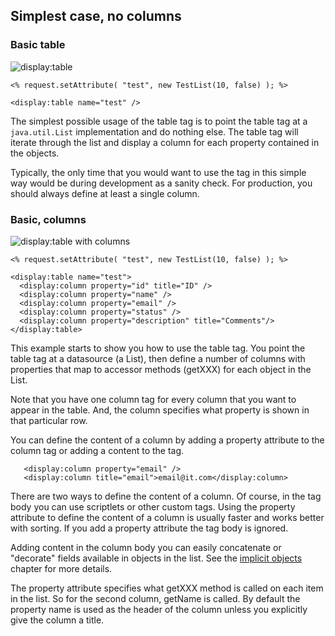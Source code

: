 Simplest case, no columns
-------------------------

### Basic table

![display:table](images/tut_basic.png)

    <% request.setAttribute( "test", new TestList(10, false) ); %>

    <display:table name="test" />

The simplest possible usage of the table tag is to point the table tag
at a `java.util.List` implementation and do nothing else. The table tag
will iterate through the list and display a column for each property
contained in the objects.

Typically, the only time that you would want to use the tag in this
simple way would be during development as a sanity check. For
production, you should always define at least a single column.

### Basic, columns

![display:table with columns](images/tut_columns.png)

    <% request.setAttribute( "test", new TestList(10, false) ); %>

    <display:table name="test">
      <display:column property="id" title="ID" />
      <display:column property="name" />
      <display:column property="email" />
      <display:column property="status" />
      <display:column property="description" title="Comments"/>
    </display:table>

This example starts to show you how to use the table tag. You point the
table tag at a datasource (a List), then define a number of columns with
properties that map to accessor methods (getXXX) for each object in the
List.

Note that you have one column tag for every column that you want to
appear in the table. And, the column specifies what property is shown in
that particular row.

You can define the content of a column by adding a property attribute to
the column tag or adding a content to the tag.

       <display:column property="email" />
       <display:column title="email">email@it.com</display:column>

There are two ways to define the content of a column. Of course, in the
tag body you can use scriptlets or other custom tags. Using the property
attribute to define the content of a column is usually faster and works
better with sorting. If you add a property attribute the tag body is
ignored.

Adding content in the column body you can easily concatenate or
"decorate" fields available in objects in the list. See the [implicit
objects](#tut_implicitobjects.html) chapter for more details.

The property attribute specifies what getXXX method is called on each
item in the list. So for the second column, getName is called. By
default the property name is used as the header of the column unless you
explicitly give the column a title.

